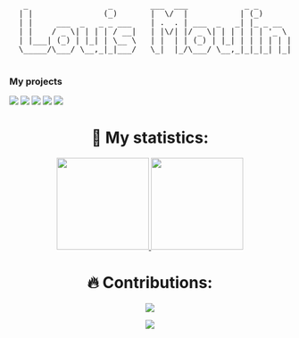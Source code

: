 <pre>
   _                 _        ___  ___            _ _       
  | |               (_)       |  \/  |           | (_)      
  | |     ___  _   _ _ ___    | .  . | ___  _   _| |_ _ __  
  | |    / _ \| | | | / __|   | |\/| |/ _ \| | | | | | '_ \ 
  | |___| (_) | |_| | \__ \   | |  | | (_) | |_| | | | | | |
  \_____/\___/ \__,_|_|___/   \_|  |_/\___/ \__,_|_|_|_| |_|  ( ͡° ͜ʖ ͡°)
                                                                                                                                  
</pre>

### My projects
[![](https://img.shields.io/badge/-🌍%20Odyssey-000)](https://github.com/MoulinLouis/ODYSSEY)
[![](https://img.shields.io/badge/-🐲%20pwa%20slides-000)](https://github.com/MoulinLouis/pwa-slides)
[![](https://img.shields.io/badge/-💻%20cryptodex%20cli-000)](https://github.com/MoulinLouis/cryptodex)
[![](https://img.shields.io/badge/-🎮%20ubapbap-000)](https://github.com/MoulinLouis/ubapbap)
[![](https://img.shields.io/badge/-🚫%20easy%20twitch%20adblocker-000)](https://github.com/MoulinLouis/Easy-TwitchAdBlocker)

<h1 align="center"> 🤯 My statistics: </h1>

<p align="center">
  <a href="https://github.com/MoulinLouis">
    <img src="https://github-readme-stats.vercel.app/api?username=MoulinLouis&show_icons=true&text_color=000&icon_color=000&bg_color=0,F5F7FA,B8C6DB&theme=graywhite" height="165">
  </a>
  <a href="https://github.com/MoulinLouis">
    <img src="https://github-readme-stats.vercel.app/api/top-langs/?username=MoulinLouis&layout=compact&text_color=000&icon_color=fff&bg_color=0,B8C6DB,F5F7FA&theme=graywhite"  height="165">
  </a>
</p>
<h1 align="center"> 🔥 Contributions: </h1>
<p align="center">
  <a href="https://github.com/MoulinLouis">
    <img src="http://github-readme-streak-stats.herokuapp.com?user=MoulinLouis&theme=react&background=0d1117&border=666">
  </a>
</p>

<div align="center">
  <a href="https://github.com/MoulinLouis">
    <img src="https://shields-io-visitor-counter.herokuapp.com/badge?page=MoulinLouis.MoulinLouis&style=for-the-badge">
  <a>
</div>
